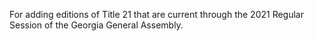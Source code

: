 For adding editions of Title 21 that are current through the 2021 Regular Session of the Georgia General Assembly.
